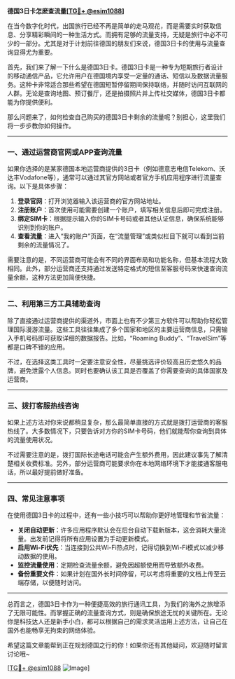 **德国3日卡怎麽查流量[[TG💪+ @esim1088](https://t.me/s/esim1088)]**

在当今数字化时代，出国旅行已经不再是简单的走马观花，而是需要实时获取信息、分享精彩瞬间的一种生活方式。而拥有足够的流量支持，无疑是旅行中必不可少的一部分。尤其是对于计划前往德国的朋友们来说，德国3日卡的使用与流量查询显得尤为重要。

首先，我们来了解一下什么是德国3日卡。德国3日卡是一种专为短期旅行者设计的移动通信产品，它允许用户在德国境内享受一定量的通话、短信以及数据流量服务。这种卡非常适合那些希望在德国短暂停留期间保持联络，并随时访问互联网的人群。无论是查询地图、预订餐厅，还是拍摄照片并上传社交媒体，德国3日卡都能为你提供便利。

那么问题来了，如何检查自己购买的德国3日卡剩余的流量呢？别担心，这里我们将一步步教你如何操作。

---

### **一、通过运营商官网或APP查询流量**

如果你选择的是某家德国本地运营商提供的3日卡（例如德意志电信Telekom、沃达丰Vodafone等），通常可以通过其官方网站或者官方手机应用程序进行流量查询。以下是具体步骤：

1. **登录官网**：打开浏览器输入该运营商的官方网站地址。
2. **注册账户**：首次使用可能需要创建一个账户，填写相关信息后即可完成注册。
3. **绑定SIM卡**：根据提示输入你的SIM卡号码或者其他认证信息，确保系统能够识别到你的账户。
4. **查看流量**：进入“我的账户”页面，在“流量管理”或类似栏目下就可以看到当前剩余的流量情况了。

需要注意的是，不同运营商可能会有不同的界面布局和功能名称，但基本流程大致相同。此外，部分运营商还支持通过发送特定格式的短信至客服号码来快速查询流量余额，这种方法更加简便快捷。

---

### **二、利用第三方工具辅助查询**

除了直接通过运营商提供的渠道外，市面上也有不少第三方软件可以帮助你轻松管理国际漫游流量。这些工具往往集成了多个国家和地区的主要运营商信息，只需输入手机号码即可获取详细的数据报告。比如，“Roaming Buddy”、“TravelSim”等都是口碑不错的应用。

不过，在选择这类工具时一定要注意安全性，尽量挑选评价较高且历史悠久的品牌，避免泄露个人信息。同时也要确认该工具是否覆盖了你需要查询的具体国家及运营商。

---

### **三、拨打客服热线咨询**

如果上述方法对你来说都稍显复杂，那么最简单直接的方式就是拨打运营商的客服热线了。大多数情况下，只要告诉对方你的SIM卡号码，他们就能帮你查询到具体的流量使用状况。

不过需要注意的是，拨打国际长途电话可能会产生额外费用，因此建议事先了解清楚相关收费标准。另外，部分运营商可能要求你在本地网络环境下才能接通客服电话，所以最好提前做好准备。

---

### **四、常见注意事项**

在使用德国3日卡的过程中，还有一些小技巧可以帮助你更好地管理和节省流量：

- **关闭自动更新**：许多应用程序默认会在后台自动下载新版本，这会消耗大量流量。出发前记得将所有应用设置为手动更新模式。
- **启用Wi-Fi优先**：当连接到公共Wi-Fi热点时，记得切换到Wi-Fi模式以减少移动数据的使用。
- **监控流量使用**：定期检查流量余额，避免因超额使用而导致额外收费。
- **备份重要文件**：如果计划在国外长时间停留，可以考虑将重要的文档上传至云端存储，以便随时访问。

---

总而言之，德国3日卡作为一种便捷高效的旅行通讯工具，为我们的海外之旅增添了无限可能性。而掌握正确的流量查询方式，则是确保旅途无忧的关键所在。无论你是科技达人还是新手小白，都可以根据自己的需求灵活运用上述方法，让自己在国外也能畅享无拘束的网络体验。

希望这篇文章能帮到正在规划德国之行的你！如果你还有其他疑问，欢迎随时留言讨论哦~ 

[[TG💪+ @esim1088](https://t.me/s/esim1088) ![Image](https://i.postimg.cc/4NQfJmqS/Snipaste-2025-05-13-00-14-12.png)]
